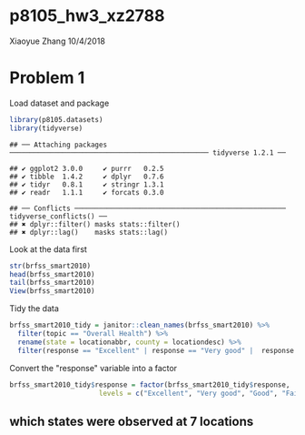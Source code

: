 p8105\_hw3\_xz2788
================
Xiaoyue Zhang
10/4/2018

Problem 1
=========

Load dataset and package

``` r
library(p8105.datasets)
library(tidyverse)
```

    ## ── Attaching packages ───────────────────────────────────────────────── tidyverse 1.2.1 ──

    ## ✔ ggplot2 3.0.0     ✔ purrr   0.2.5
    ## ✔ tibble  1.4.2     ✔ dplyr   0.7.6
    ## ✔ tidyr   0.8.1     ✔ stringr 1.3.1
    ## ✔ readr   1.1.1     ✔ forcats 0.3.0

    ## ── Conflicts ──────────────────────────────────────────────────── tidyverse_conflicts() ──
    ## ✖ dplyr::filter() masks stats::filter()
    ## ✖ dplyr::lag()    masks stats::lag()

Look at the data first

``` r
str(brfss_smart2010)
head(brfss_smart2010)
tail(brfss_smart2010)
View(brfss_smart2010)
```

Tidy the data

``` r
brfss_smart2010_tidy = janitor::clean_names(brfss_smart2010) %>%
  filter(topic == "Overall Health") %>% 
  rename(state = locationabbr, county = locationdesc) %>% 
  filter(response == "Excellent" | response == "Very good" |  response == "Good" | response == "Fair" | response == "Poor")
```

Convert the "response" variable into a factor

``` r
brfss_smart2010_tidy$response = factor(brfss_smart2010_tidy$response, 
                      levels = c("Excellent", "Very good", "Good", "Fair", "Poor"))
```

which states were observed at 7 locations
-----------------------------------------
